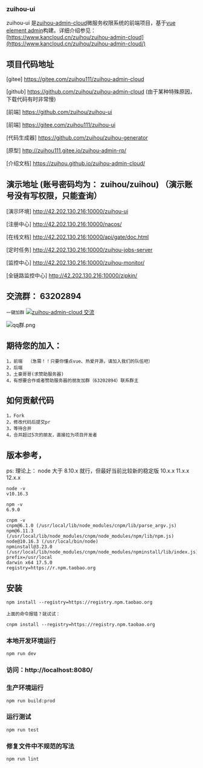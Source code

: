 ### zuihou-ui

zuihou-ui 是[zuihou-admin-cloud](https://github.com/zuihou/zuihou-admin-cloud)微服务权限系统的前端项目，基于[vue element admin](https://panjiachen.github.io/vue-element-admin-site/zh/)构建。详细介绍参见：[https://www.kancloud.cn/zuihou/zuihou-admin-cloud](https://www.kancloud.cn/zuihou/zuihou-admin-cloud/)

## 项目代码地址

[gitee] https://gitee.com/zuihou111/zuihou-admin-cloud

[github] https://github.com/zuihou/zuihou-admin-cloud (由于某种特殊原因，下载代码有时非常慢)

[前端] https://github.com/zuihou/zuihou-ui

[前端] https://gitee.com/zuihou111/zuihou-ui

[代码生成器] https://github.com/zuihou/zuihou-generator

[原型] http://zuihou111.gitee.io/zuihou-admin-rp/

[介绍文档] https://zuihou.github.io/zuihou-admin-cloud/

## 演示地址 (账号密码均为： zuihou/zuihou) （演示账号没有写权限，只能查询）

[演示环境] http://42.202.130.216:10000/zuihou-ui

[注册中心] http://42.202.130.216:10000/nacos/

[在线文档] http://42.202.130.216:10000/api/gate/doc.html

[定时任务] http://42.202.130.216:10000/zuihou-jobs-server

[监控中心] http://42.202.130.216:10000/zuihou-monitor/

[全链路监控中心] http://42.202.130.216:10000/zipkin/

## 交流群： 63202894

`一键加群` <a target="_blank" href="http://shang.qq.com/wpa/qunwpa?idkey=489800b9d07d017fa0b5104608a4bf755f1f38276b79f0ac5e6225d0d9897efb"><img border="0" src="http://pub.idqqimg.com/wpa/images/group.png" alt="zuihou-admin-cloud 交流" title="zuihou-admin-cloud 交流"></a>

![qq群.png](images/qq群.png)

## 期待您的加入：

    1，前端  （急需！！只要你懂点vue、热爱开源，请加入我们的队伍吧）
    2，后端
    3，土豪哥哥(求赞助服务器)
    4，有想要合作或者赞助服务器的朋友加群（63202894）联系群主

## 如何贡献代码

    1，Fork
    2，修改代码后提交pr
    3，等待合并
    4，合并超过5次的朋友，直接拉为项目开发者

## 版本参考，

ps: 理论上： node 大于 8.10.x 就行，但最好当前比较新的稳定版 10.x.x 11.x.x 12.x.x

```
node -v
v10.16.3

npm -v
6.9.0

cnpm -v
cnpm@6.1.0 (/usr/local/lib/node_modules/cnpm/lib/parse_argv.js)
npm@6.11.3 (/usr/local/lib/node_modules/cnpm/node_modules/npm/lib/npm.js)
node@10.16.3 (/usr/local/bin/node)
npminstall@3.23.0 (/usr/local/lib/node_modules/cnpm/node_modules/npminstall/lib/index.js)
prefix=/usr/local
darwin x64 17.5.0
registry=https://r.npm.taobao.org

```

## 安装

```
npm install --registry=https://registry.npm.taobao.org

上面的命令报错？就试试：

cnpm install --registry=https://registry.npm.taobao.org
```

### 本地开发环境运行

```
npm run dev
```

### 访问：http://localhost:8080/

### 生产环境运行

```
npm run build:prod
```

### 运行测试

```
npm run test
```

### 修复文件中不规范的写法

```
npm run lint
```
